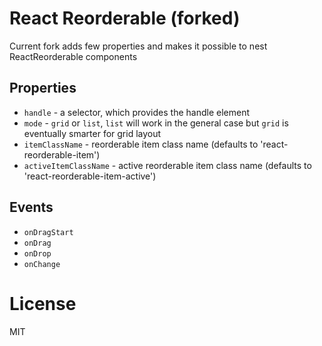 # React Reorderable (forked)

Current fork adds few properties and makes it possible to nest ReactReorderable components

## Properties

- `handle` - a selector, which provides the handle element
- `mode` - `grid` or `list`, `list` will work in the general case but `grid` is eventually smarter for grid layout
- `itemClassName` - reorderable item class name (defaults to 'react-reorderable-item')
- `activeItemClassName` - active reorderable item class name (defaults to 'react-reorderable-item-active')

## Events

- `onDragStart`
- `onDrag`
- `onDrop`
- `onChange`

# License

MIT
